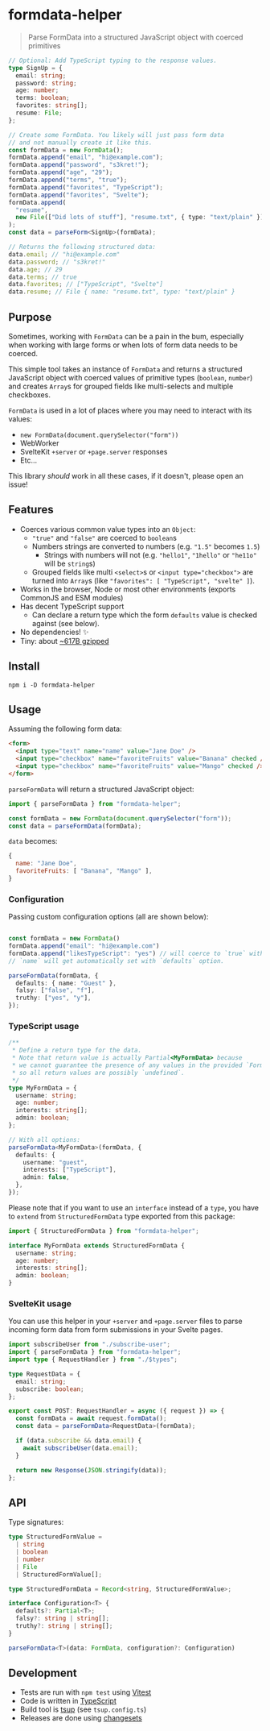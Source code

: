 # formdata-helper

> Parse FormData into a structured JavaScript object with coerced primitives

```ts
// Optional: Add TypeScript typing to the response values.
type SignUp = {
  email: string;
  password: string;
  age: number;
  terms: boolean;
  favorites: string[];
  resume: File;
};

// Create some FormData. You likely will just pass form data
// and not manually create it like this.
const formData = new FormData();
formData.append("email", "hi@example.com");
formData.append("password", "s3kret!");
formData.append("age", "29");
formData.append("terms", "true");
formData.append("favorites", "TypeScript");
formData.append("favorites", "Svelte");
formData.append(
  "resume",
  new File(["Did lots of stuff"], "resume.txt", { type: "text/plain" })
);
const data = parseForm<SignUp>(formData);

// Returns the following structured data:
data.email; // "hi@example.com"
data.password; // "s3kret!"
data.age; // 29
data.terms; // true
data.favorites; // ["TypeScript", "Svelte"]
data.resume; // File { name: "resume.txt", type: "text/plain" }
```

## Purpose

Sometimes, working with `FormData` can be a pain in the bum, especially when
working with large forms or when lots of form data needs to be coerced.

This simple tool takes an instance of `FormData` and returns a structured
JavaScript object with coerced values of primitive types (`boolean`, `number`)
and creates `Array`s for grouped fields like multi-selects and multiple
checkboxes.

`FormData` is used in a lot of places where you may need to interact with its
values:

- `new FormData(document.querySelector("form"))`
- WebWorker
- SvelteKit `+server` or `+page.server` responses
- Etc...

This library _should_ work in all these cases, if it doesn't, please open an
issue!

## Features

- Coerces various common value types into an `Object`:
  - `"true"` and `"false"` are coerced to `boolean`s
  - Numbers strings are converted to numbers (e.g. `"1.5"` becomes `1.5`)
    - Strings with numbers will not (e.g. `"hello1"`, `"1hello"` or `"he11o"`
      will be `string`s)
  - Grouped fields like multi `<select>`s or `<input type="checkbox">` are
    turned into `Array`s (like `"favorites": [ "TypeScript", "svelte" ]`).
- Works in the browser, Node or most other environments (exports CommonJS and
  ESM modules)
- Has decent TypeScript support
  - Can declare a return type which the form `defaults` value is checked against
    (see below).
- No dependencies! ✨
- Tiny: about [~617B gzipped](https://bundlephobia.com/package/formdata-helper)

## Install

```shell
npm i -D formdata-helper
```

## Usage

Assuming the following form data:

```html
<form>
  <input type="text" name="name" value="Jane Doe" />
  <input type="checkbox" name="favoriteFruits" value="Banana" checked />
  <input type="checkbox" name="favoriteFruits" value="Mango" checked />
</form>
```

`parseFormData` will return a structured JavaScript object:

```ts
import { parseFormData } from "formdata-helper";

const formData = new FormData(document.querySelector("form"));
const data = parseFormData(formData);
```

`data` becomes:

```js
{
  name: "Jane Doe",
  favoriteFruits: [ "Banana", "Mango" ],
}
```

### Configuration

Passing custom configuration options (all are shown below):

```ts

const formData = new FormData()
formData.append("email": "hi@example.com")
formData.append("likesTypeScript": "yes") // will coerce to `true` with the below `truthy` option.
// `name` will get automatically set with `defaults` option.

parseFormData(formData, {
  defaults: { name: "Guest" },
  falsy: ["false", "f"],
  truthy: ["yes", "y"],
});
```

### TypeScript usage

```ts
/**
 * Define a return type for the data.
 * Note that return value is actually Partial<MyFormData> because
 * we cannot guarantee the presence of any values in the provided `FormData`
 * so all return values are possibly `undefined`.
 */
type MyFormData = {
  username: string;
  age: number;
  interests: string[];
  admin: boolean;
};

// With all options:
parseFormData<MyFormData>(formData, {
  defaults: {
    username: "guest",
    interests: ["TypeScript"],
    admin: false,
  },
});
```

Please note that if you want to use an `interface` instead of a `type`, you have
to `extend` from `StructuredFormData` type exported from this package:

```ts
import { StructuredFormData } from "formdata-helper";

interface MyFormData extends StructuredFormData {
  username: string;
  age: number;
  interests: string[];
  admin: boolean;
}
```

### SvelteKit usage

You can use this helper in your `+server` and `+page.server` files to parse
incoming form data from form submissions in your Svelte pages.

```ts
import subscribeUser from "./subscribe-user";
import { parseFormData } from "formdata-helper";
import type { RequestHandler } from "./$types";

type RequestData = {
  email: string;
  subscribe: boolean;
};

export const POST: RequestHandler = async ({ request }) => {
  const formData = await request.formData();
  const data = parseFormData<RequestData>(formData);

  if (data.subscribe && data.email) {
    await subscribeUser(data.email);
  }

  return new Response(JSON.stringify(data));
};
```

## API

Type signatures:

```ts
type StructuredFormValue =
  | string
  | boolean
  | number
  | File
  | StructuredFormValue[];

type StructuredFormData = Record<string, StructuredFormValue>;

interface Configuration<T> {
  defaults?: Partial<T>;
  falsy?: string | string[];
  truthy?: string | string[];
}

parseFormData<T>(data: FormData, configuration?: Configuration)
```

## Development

- Tests are run with `npm test` using [Vitest](https://vitest.dev/)
- Code is written in [TypeScript](https://www.typescriptlang.org/)
- Build tool is [tsup](https://tsup.egoist.dev) (see `tsup.config.ts`)
- Releases are done using [changesets](https://github.com/changesets/changesets)
